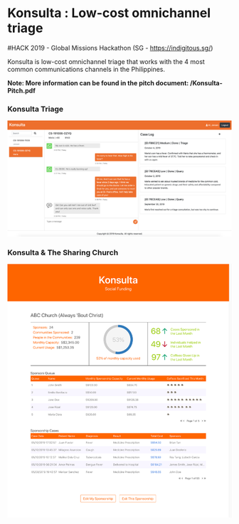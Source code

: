 # Konsulta : Low-cost omnichannel triage

#HACK 2019 - Global Missions Hackathon (SG - https://indigitous.sg/)

Konsulta is low-cost omnichannel triage that works with the 4 most common communications channels in the Philippines.

**Note: More information can be found in the pitch document: /Konsulta-Pitch.pdf**

### Konsulta Triage

![Konsulta Triage](https://github.com/jenoosia/hack2019/blob/master/docs/Konsulta-Triage.png?raw=true)

### Konsulta & The Sharing Church

![Konsulta Sharing Church](https://github.com/jenoosia/hack2019/blob/master/docs/Konsulta-Sponsorships.png?raw=true)
